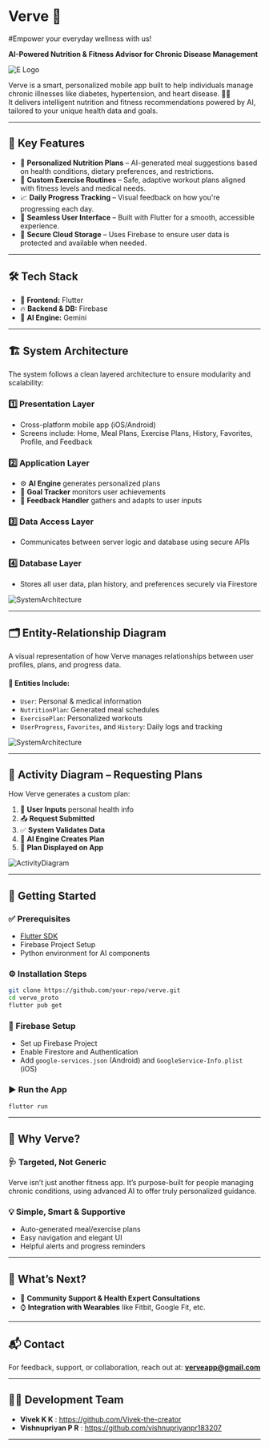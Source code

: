 #  Verve  🥗
#Empower your everyday wellness with us!


**AI-Powered Nutrition & Fitness Advisor for Chronic Disease Management**

![E Logo](images/Ettizan_logo_enhanced22.png)

Verve is a smart, personalized mobile app built to help individuals manage chronic illnesses like diabetes, hypertension, and heart disease. 🌿💪  
It delivers intelligent nutrition and fitness recommendations powered by AI, tailored to your unique health data and goals.

---

## 🎯 Key Features
- 🥗 **Personalized Nutrition Plans** – AI-generated meal suggestions based on health conditions, dietary preferences, and restrictions.  
- 🏃 **Custom Exercise Routines** – Safe, adaptive workout plans aligned with fitness levels and medical needs.  
- 📈 **Daily Progress Tracking** – Visual feedback on how you're progressing each day.  
- 📱 **Seamless User Interface** – Built with Flutter for a smooth, accessible experience.  
- 🔐 **Secure Cloud Storage** – Uses Firebase to ensure user data is protected and available when needed.

---

## 🛠️ Tech Stack
- 📲 **Frontend:** Flutter  
- 🔥 **Backend & DB:** Firebase  
- 🤖 **AI Engine:** Gemini  

---

## 🏗️ System Architecture

The system follows a clean layered architecture to ensure modularity and scalability:

### 1️⃣ Presentation Layer  
- Cross-platform mobile app (iOS/Android)  
- Screens include: Home, Meal Plans, Exercise Plans, History, Favorites, Profile, and Feedback  

### 2️⃣ Application Layer  
- ⚙️ **AI Engine** generates personalized plans  
- 🧭 **Goal Tracker** monitors user achievements  
- 💬 **Feedback Handler** gathers and adapts to user inputs  

### 3️⃣ Data Access Layer  
- Communicates between server logic and database using secure APIs  

### 4️⃣ Database Layer  
- Stores all user data, plan history, and preferences securely via Firestore  

![SystemArchitecture](images/diagrams/SystemArchitecture.png)

---

## 🗂️ Entity-Relationship Diagram  

A visual representation of how Verve manages relationships between user profiles, plans, and progress data.

#### 🔹 Entities Include:
- `User`: Personal & medical information  
- `NutritionPlan`: Generated meal schedules  
- `ExercisePlan`: Personalized workouts  
- `UserProgress`, `Favorites`, and `History`: Daily logs and tracking  

![SystemArchitecture](images/diagrams/ERdiagram.png)

---

## 🔄 Activity Diagram – Requesting Plans

How Verve generates a custom plan:

1. 👤 **User Inputs** personal health info  
2. 📤 **Request Submitted**  
3. ✅ **System Validates Data**  
4. 🧠 **AI Engine Creates Plan**  
5. 📲 **Plan Displayed on App**

![ActivityDiagram](images/diagrams/ActivityDiagram.png)

---

## 🚀 Getting Started

### ✅ Prerequisites  
- [Flutter SDK](https://flutter.dev/docs/get-started/install)  
- Firebase Project Setup  
- Python environment for AI components  

### ⚙️ Installation Steps
```bash
git clone https://github.com/your-repo/verve.git
cd verve_proto
flutter pub get
```

### 🔧 Firebase Setup
- Set up Firebase Project  
- Enable Firestore and Authentication  
- Add `google-services.json` (Android) and `GoogleService-Info.plist` (iOS)  

### ▶️ Run the App
```bash
flutter run
```

---

## 📌 Why Verve?

### 🩺 Targeted, Not Generic  
Verve isn’t just another fitness app. It’s purpose-built for people managing chronic conditions, using advanced AI to offer truly personalized guidance.

### 💡 Simple, Smart & Supportive  
- Auto-generated meal/exercise plans  
- Easy navigation and elegant UI  
- Helpful alerts and progress reminders  

---

## 🌱 What’s Next?
- 🤝 **Community Support & Health Expert Consultations**  
- ⌚ **Integration with Wearables** like Fitbit, Google Fit, etc.  

---

## 📬 Contact  
For feedback, support, or collaboration, reach out at: **verveapp@gmail.com**

---


## 👨‍💻 Development Team  
- **Vivek K K**          : https://github.com/Vivek-the-creator
- **Vishnupriyan P R**   : https://github.com/vishnupriyanpr183207

---
